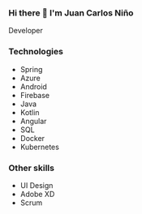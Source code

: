 ### Hi there 👋 I'm Juan Carlos Niño
Developer

### Technologies
- Spring 
- Azure
- Android
- Firebase
- Java
- Kotlin
- Angular
- SQL
- Docker
- Kubernetes

### Other skills
- UI Design
- Adobe XD
- Scrum 


<!--
**Utsubeshi/Utsubeshi** is a ✨ _special_ ✨ repository because its `README.md` (this file) appears on your GitHub profile.

Here are some ideas to get you started:

- 🔭 I’m currently working on ...
- 🌱 I’m currently learning ...
- 👯 I’m looking to collaborate on ...
- 🤔 I’m looking for help with ...
- 💬 Ask me about ...
- 📫 How to reach me: ...
- 😄 Pronouns: ...
- ⚡ Fun fact: ...
-->
